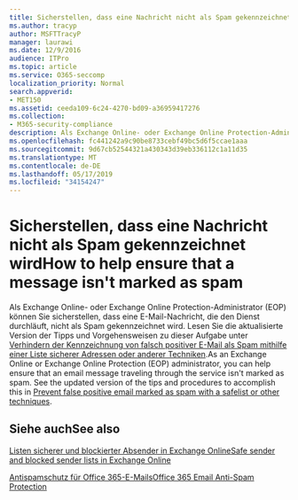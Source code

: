 ```yaml
---
title: Sicherstellen, dass eine Nachricht nicht als Spam gekennzeichnet wird
ms.author: tracyp
author: MSFTTracyP
manager: laurawi
ms.date: 12/9/2016
audience: ITPro
ms.topic: article
ms.service: O365-seccomp
localization_priority: Normal
search.appverid:
- MET150
ms.assetid: ceeda109-6c24-4270-bd09-a36959417276
ms.collection:
- M365-security-compliance
description: Als Exchange Online- oder Exchange Online Protection-Administrator (EOP) können Sie sicherstellen, dass eine E-Mail-Nachricht, die den Dienst durchläuft, nicht als Spam gekennzeichnet wird. Lesen Sie die aktualisierte Version der Tipps und Vorgehensweisen zu dieser Aufgabe unter Verhindern der Kennzeichnung von falsch positiver E-Mail als Spam mithilfe einer Liste sicherer Adressen oder anderer Techniken.
ms.openlocfilehash: fc441242a9c90be8733cebf49bc5d6f5ccae1aaa
ms.sourcegitcommit: 9d67cb52544321a430343d39eb336112c1a11d35
ms.translationtype: MT
ms.contentlocale: de-DE
ms.lasthandoff: 05/17/2019
ms.locfileid: "34154247"
---
```

# <a name="how-to-help-ensure-that-a-message-isnt-marked-as-spam"></a><span data-ttu-id="61491-104">Sicherstellen, dass eine Nachricht nicht als Spam gekennzeichnet wird</span><span class="sxs-lookup"><span data-stu-id="61491-104">How to help ensure that a message isn't marked as spam</span></span>

<span data-ttu-id="61491-p102">Als Exchange Online- oder Exchange Online Protection-Administrator (EOP) können Sie sicherstellen, dass eine E-Mail-Nachricht, die den Dienst durchläuft, nicht als Spam gekennzeichnet wird. Lesen Sie die aktualisierte Version der Tipps und Vorgehensweisen zu dieser Aufgabe unter [Verhindern der Kennzeichnung von falsch positiver E-Mail als Spam mithilfe einer Liste sicherer Adressen oder anderer Techniken](https://go.microsoft.com/fwlink/p/?LinkID=534224).</span><span class="sxs-lookup"><span data-stu-id="61491-p102">As an Exchange Online or Exchange Online Protection (EOP) administrator, you can help ensure that an email message traveling through the service isn't marked as spam. See the updated version of the tips and procedures to accomplish this in [Prevent false positive email marked as spam with a safelist or other techniques](https://go.microsoft.com/fwlink/p/?LinkID=534224).</span></span> 
  
## <a name="see-also"></a><span data-ttu-id="61491-107">Siehe auch</span><span class="sxs-lookup"><span data-stu-id="61491-107">See also</span></span>

[<span data-ttu-id="61491-108">Listen sicherer und blockierter Absender in Exchange Online</span><span class="sxs-lookup"><span data-stu-id="61491-108">Safe sender and blocked sender lists in Exchange Online</span></span>](safe-sender-and-blocked-sender-lists-faq.md)

[<span data-ttu-id="61491-109">Antispamschutz für Office 365-E-Mails</span><span class="sxs-lookup"><span data-stu-id="61491-109">Office 365 Email Anti-Spam Protection</span></span>](https://support.office.com/article/Office-365-Email-Anti-Spam-Protection-6a601501-a6a8-4559-b2e7-56b59c96a586)


